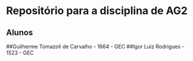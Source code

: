 # Repositório para a disciplina de AG2

## Alunos
##Guilherme Tomazoli de Carvalho - 1664 - GEC
##Igor Luiz Rodrigues - 1523 - GEC
